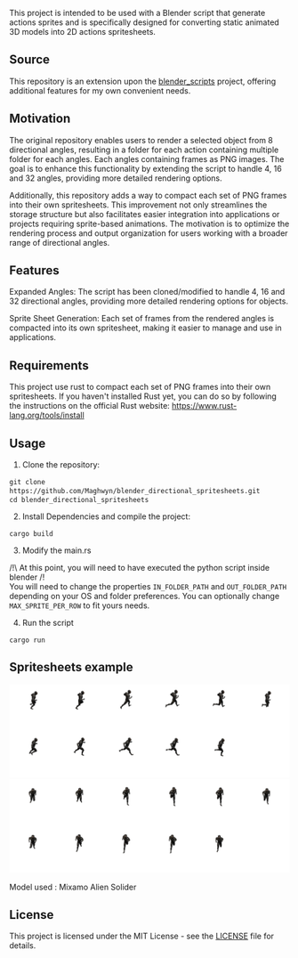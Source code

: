 This project is intended to be used with a Blender script that generate actions sprites and is specifically designed for converting static animated 3D models into 2D actions spritesheets.

## Source

This repository is an extension upon the [blender_scripts](https://github.com/FoozleCC/blender_scripts) project, offering additional features for my own convenient needs.

## Motivation

The original repository enables users to render a selected object from 8 directional angles, resulting in a folder for each action containing multiple folder for each angles. Each angles containing frames as PNG images. The goal is to enhance this functionality by extending the script to handle 4, 16 and 32 angles, providing more detailed rendering options.

Additionally, this repository adds a way to compact each set of PNG frames into their own spritesheets. This improvement not only streamlines the storage structure but also facilitates easier integration into applications or projects requiring sprite-based animations. The motivation is to optimize the rendering process and output organization for users working with a broader range of directional angles.

## Features

Expanded Angles: The script has been cloned/modified to handle 4, 16 and 32 directional angles, providing more detailed rendering options for objects.

Sprite Sheet Generation: Each set of frames from the rendered angles is compacted into its own spritesheet, making it easier to manage and use in applications.

## Requirements

This project use rust to compact each set of PNG frames into their own spritesheets.
If you haven't installed Rust yet, you can do so by following the instructions on the official Rust website: https://www.rust-lang.org/tools/install

## Usage

1. Clone the repository:

```
git clone https://github.com/Maghwyn/blender_directional_spritesheets.git
cd blender_directional_spritesheets
```

2. Install Dependencies and compile the project:

```
cargo build
```

3. Modify the main.rs

/!\ At this point, you will need to have executed the python script inside blender /!\
You will need to change the properties `IN_FOLDER_PATH` and `OUT_FOLDER_PATH` depending on your OS and folder preferences.
You can optionally change `MAX_SPRITE_PER_ROW` to fit yours needs.

4. Run the script

```
cargo run
```

## Spritesheets example

![Running_E](examples/Running_E.png)
![Running_S](examples/Running_S.png)

Model used : Mixamo Alien Solider

## License

This project is licensed under the MIT License - see the [LICENSE](https://github.com/Maghwyn/blender_directional_spritesheets/blob/main/LICENSE) file for details.
